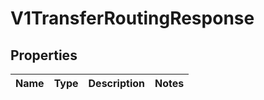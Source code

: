 
# V1TransferRoutingResponse

## Properties
Name | Type | Description | Notes
------------ | ------------- | ------------- | -------------




